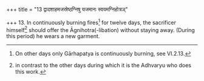 +++
title = "13 द्वादशाहमजस्रेष्ठग्निषु यजमानः स्वयमग्निहोत्रञ्"

+++
13. In continuously burning fires[^1] for twelve days, the sacrificer himself[^2] should offer the Āgnihotra(-libation) without staying away. (During this period) he wears a new garment.  


[^1]: On other days only Gārhapatya is continuously burning, see VI.2.13.  


[^2]: in contrast to the other days during which it is the Adhvaryu who does this work.
